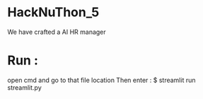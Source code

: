 # HackNuThon_5
We have crafted a AI HR manager 

# Run :
open cmd and go to that file location 
Then enter : $ streamlit run streamlit.py
